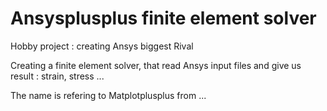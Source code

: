 # Ansysplusplus finite element solver
Hobby project : creating Ansys biggest Rival

Creating a finite element solver, that read Ansys input files and give us result : strain, stress ...

The name is refering to Matplotplusplus from ...
